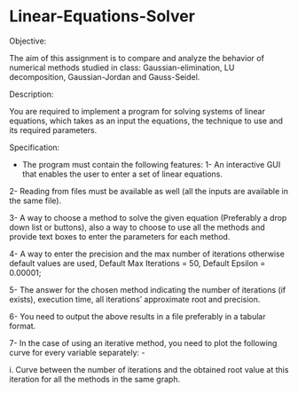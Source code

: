 # Linear-Equations-Solver

Objective:

The aim of this assignment is to compare and analyze the behavior of numerical
methods studied in class: Gaussian-elimination, LU decomposition, Gaussian-Jordan
and Gauss-Seidel.

Description:

You are required to implement a program for solving systems of linear equations, which
takes as an input the equations, the technique to use and its required parameters.

Specification:

- The program must contain the following features:
1- An interactive GUI that enables the user to enter a set of linear equations.

2- Reading from files must be available as well (all the inputs are available in the same
file).

3- A way to choose a method to solve the given equation (Preferably a drop down list
or buttons), also a way to choose to use all the methods and provide text boxes to
enter the parameters for each method.

4- A way to enter the precision and the max number of iterations otherwise default
values are used, Default Max Iterations = 50, Default Epsilon = 0.00001;

5- The answer for the chosen method indicating the number of iterations (if exists),
execution time, all iterations’ approximate root and precision.

6- You need to output the above results in a file preferably in a tabular format.

7- In the case of using an iterative method, you need to plot the following curve for
every variable separately: -

i.
Curve between the number of iterations and the obtained root value at this
iteration for all the methods in the same graph.
